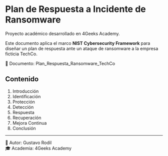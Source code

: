 # Plan de Respuesta a Incidente de Ransomware
Proyecto académico desarrollado en 4Geeks Academy.

Este documento aplica el marco **NIST Cybersecurity Framework** para diseñar un plan de respuesta ante un ataque de ransomware a la empresa ficticia TechCo.

📄 Documento: Plan_Respuesta_Ransomware_TechCo

## Contenido
1. Introducción  
2. Identificación  
3. Protección  
4. Detección  
5. Respuesta  
6. Recuperación  
7. Mejora Continua  
8. Conclusión  

---
👤 Autor: Gustavo Rodil  
🎓 Academia: 4Geeks Academy

